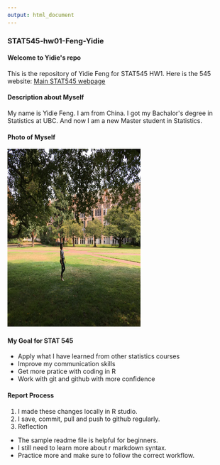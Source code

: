 ```yaml
---
output: html_document
---
```

### STAT545-hw01-Feng-Yidie

#### Welcome to Yidie's repo
This is the repository of Yidie Feng for STAT545 HW1.
Here is the 545 website: [Main STAT545 webpage](http://stat545.com)

#### Description about Myself
My name is Yidie Feng. I am from China. I got my Bachalor's degree in Statistics at UBC. And now I am a new Master student in Statistics.

#### Photo of Myself
<img src="IMG_9783.jpg" height="400px" width="300px" />

#### My Goal for STAT 545
* Apply what I have learned from other statistics courses
* Improve my communication skills
* Get more pratice with coding in R
* Work with git and github with more confidence

#### Report Process
1. I made these changes locally in R studio.
2. I save, commit, pull and push to github regularly.
3. Reflection 
- The sample readme file is helpful for beginners. 
- I still need to learn more about r markdown syntax.
- Practice more and make sure to follow the correct workflow.
